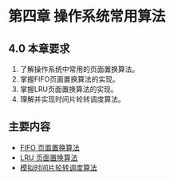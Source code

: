 # 第四章 操作系统常用算法

## 4.0 本章要求

1. 了解操作系统中常用的页面置换算法。
2. 掌握FIFO页面置换算法的实现。
3. 掌握LRU页面置换算法的实现。
4. 理解并实现时间片轮转调度算法。

## 主要内容

- [FIFO 页面置换算法](./chapter_4_1.md)
- [LRU 页面置换算法](./chapter_4_2.md)
- [模拟时间片轮转调度算法](./chapter_4_3.md)

